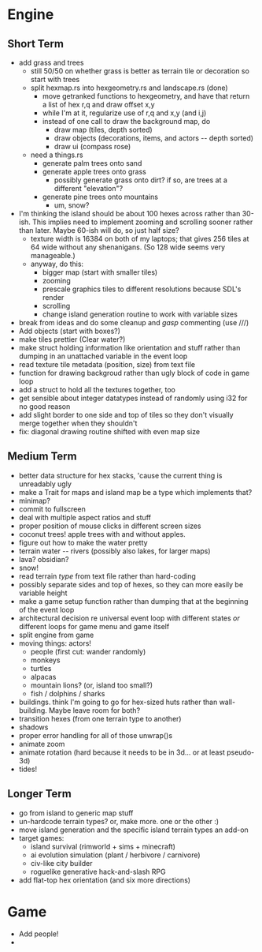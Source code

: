 Engine
======

Short Term
----------

- add grass and trees
  - still 50/50 on whether grass is better as terrain tile or decoration
   so start with trees
  - split hexmap.rs into hexgeometry.rs and landscape.rs (done)
    - move getranked functions to hexgeometry, and have that return a
      list of hex r,q and draw offset x,y
    - while I'm at it, regularize use of r,q and x,y (and i,j)
    - instead of one call to draw the background map, do
      - draw map (tiles, depth sorted)
      - draw objects (decorations, items, and actors -- depth sorted)
      - draw ui (compass rose)
  - need a things.rs
    - generate palm trees onto sand 
    - generate apple trees onto grass
      - possibly generate grass onto dirt? if so, are trees at a different
        "elevation"?
    - generate pine trees onto mountains
      - um, snow?
- I'm thinking the island should be about 100 hexes across rather than
  30-ish. This implies need to implement zooming and scrolling sooner
  rather than later. Maybe 60-ish will do, so just half size?
  - texture width is 16384 on both of my laptops; that gives 256 tiles at 64
    wide without any shenanigans. (So 128 wide seems very manageable.)
  - anyway, do this:
    - bigger map (start with smaller tiles)
    - zooming
     - prescale graphics tiles to different resolutions because SDL's
       render 
    - scrolling
    - change island generation routine to work with variable sizes
- break from ideas and do some cleanup and *gasp* commenting (use ///)
- Add objects (start with boxes?)
- make tiles prettier (Clear water?)
- make struct holding information like orientation and stuff
  rather than dumping in an unattached variable in the event
  loop
- read texture tile metadata (position, size) from text file
- function for drawing backgroud rather than ugly block of code
  in game loop
- add a struct to hold all the textures together, too
- get sensible about integer datatypes instead of randomly using i32 for no
    good reason
- add slight border to one side and top of tiles so they don't visually
    merge together when they shouldn't
- fix: diagonal drawing routine shifted with even map size


Medium Term
-----------
- better data structure for hex stacks, 'cause the current thing is
   unreadably ugly
- make a Trait for maps and island map be a type which implements that?
- minimap?
- commit to fullscreen
 - deal with multiple aspect ratios and stuff
 - proper position of mouse clicks in different screen sizes
- coconut trees! apple trees with and without apples.
- figure out how to make the water pretty
- terrain water -- rivers (possibly also lakes, for larger maps)
- lava? obsidian?
- snow!
- read terrain _type_ from text file rather than hard-coding
- possibly separate sides and top of hexes, so they can more easily be
  variable height
- make a game setup function rather than dumping that at the beginning
    of the event loop
- architectural decision re universal event loop with different states
  _or_ different loops for game menu and game itself
- split engine from game
- moving things: actors!
  - people (first cut: wander randomly)
  - monkeys
  - turtles 
  - alpacas 
  - mountain lions? (or, island too small?)
  - fish / dolphins / sharks
- buildings. think I'm going to go for hex-sized huts rather than
   wall-building. Maybe leave room for both?
- transition hexes (from one terrain type to another)
- shadows
- proper error handling for all of those unwrap()s
- animate zoom
- animate rotation (hard because it needs to be in 3d... or at least
   pseudo-3d)
- tides!

Longer Term
-----------

- go from island to generic map stuff
- un-hardcode terrain types? or, make more. one or the other :)
- move island generation and the specific island terrain types
   an add-on
- target games:
  - island survival (rimworld + sims + minecraft)
  - ai evolution simulation (plant / herbivore / carnivore)
  - civ-like city builder
  - roguelike generative hack-and-slash RPG
- add flat-top hex orientation (and six more directions)

Game
====

- Add people!
- 
